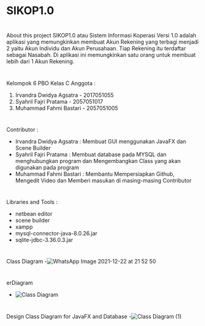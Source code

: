 # SIKOP1.0

# 
About this project
SIKOP1.0 atau Sistem Informasi Koperasi Versi 1.0 adalah aplikasi yang memungkinkan membuat Akun Rekening yang terbagi menjadi 2 yaitu Akun Individu dan Akun Perusahaan. Tiap Rekening itu terdaftar sebagai Nasabah. Di aplikasi ini memungkinkan satu orang untuk membuat lebih dari 1 Akun Rekening.  

# 
Kelompok 6 PBO Kelas C
Anggota :
1. Irvandra Dwidya Agsatra - 2017051055
2. Syahril Fajri Pratama - 2057051017
3. Muhammad Fahmi Bastari - 2057051005

# 
Contributor :
- Irvandra Dwidya Agsatra : Membuat GUI menggunakan JavaFX dan Scene Builder
- Syahril Fajri Pratama   : Membuat database pada MYSQL dan menghubungkan program dan Mengembangkan Class yang akan digunakan pada program
- Muhammad Fahmi Bastari  : Membantu Mempersiapkan Github, Mengedit Video dan Memberi masukan di masing-masing Contributor 

# 
Libraries and Tools :
- netbean editor
- scene builder
- xampp
- mysql-connector-java-8.0.26.jar
- sqlite-jdbc-3.36.0.3.jar

#
Class Diagram
-![WhatsApp Image 2021-12-22 at 21 52 50](https://user-images.githubusercontent.com/83504513/147445084-e6591d12-481e-4e62-83eb-a2f318ad5944.jpeg)

#
erDiagram
- ![Class Diagram](https://user-images.githubusercontent.com/83504513/147444865-12d5106b-5285-49d6-adbc-7b9e07b411eb.png)

#
Design Class Diagram for JavaFX and Database
-![Class Diagram (1)](https://user-images.githubusercontent.com/83504513/147449413-16f35e8d-ae0c-4ea3-a2c7-a60c7198cc91.png)
